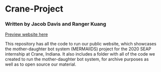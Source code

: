 # Crane-Project
### Written by Jacob Davis and Ranger Kuang
[Preview website here](https://jacdav02.github.io/)

This repository has all the code to run our public website, which showcases the mother-daughter bot system (MERMAIIDS) project for the 2020 SEAP internship at Crane, Indiana. It also includes a folder with all of the code we created to run the mother-daughter bot system, for archive purposes as well as to open source our material.  